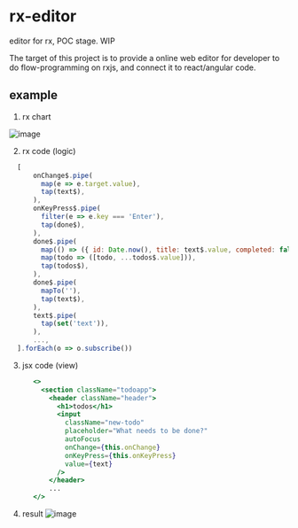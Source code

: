 # rx-editor

editor for rx, POC stage. WIP


The target of this project is to provide a online web editor for
developer to do flow-programming on rxjs, and connect it to react/angular code.


## example

1. rx chart

![image](http://assets.processon.com/chart_image/5d347354e4b0e6d919965a32.png)

2. rx code (logic)

```js
  [
      onChange$.pipe(
        map(e => e.target.value),
        tap(text$),
      ),
      onKeyPress$.pipe(
        filter(e => e.key === 'Enter'),
        tap(done$),
      ),
      done$.pipe(
        map(() => ({ id: Date.now(), title: text$.value, completed: false })),
        map(todo => ([todo, ...todos$.value])),
        tap(todos$),
      ),
      done$.pipe(
        mapTo(''),
        tap(text$),
      ),
      text$.pipe(
        tap(set('text')),
      ),
      ...,
  ].forEach(o => o.subscribe())
```

3. jsx code (view)

```jsx
      <>
        <section className="todoapp">
          <header className="header">
            <h1>todos</h1>
            <input
              className="new-todo"
              placeholder="What needs to be done?"
              autoFocus
              onChange={this.onChange}
              onKeyPress={this.onKeyPress}
              value={text}
            />
          </header>
          ...
      </>
```

4. result
![image](https://user-images.githubusercontent.com/4462778/61600417-0eb51900-ac63-11e9-8687-bafa07e16dd0.png)
